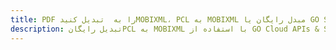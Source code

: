 ---title: PDF را به  تبدیل کنیدMOBIXML، PCL به MOBIXML مبدل رایگان یا GO SDKdescription: تبدیل رایگانPCL به MOBIXML با استفاده از GO Cloud APIs & SDK همچنین اسناد PDF را در Cloud ایجاد، ویرایش و رندر کنید.---